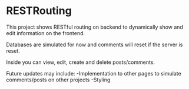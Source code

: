 # RESTRouting

This project shows RESTful routing on backend to dynamically show and edit information on the frontend. 

Databases are simulated for now and comments will reset if the server is reset. 

Inside you can view, edit, create and delete posts/comments. 

Future updates may include:
-Implementation to other pages to simulate comments/posts on other projects
-Styling 
